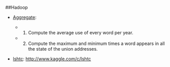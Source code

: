 ##Hadoop

- [Aggregate](#Aggregate):

   - 1) Compute the average use of every word per year.

   - 2) Compute the maximum and minimum times a word appears in all the state of the union addresses.

- [lshtc](#lshtc): http://www.kaggle.com/c/lshtc

